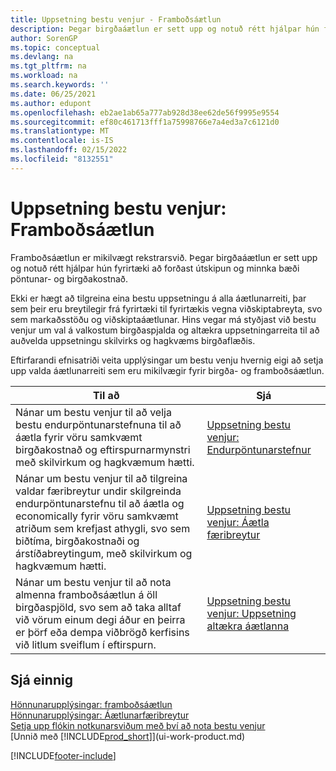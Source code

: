 ```yaml
---
title: Uppsetning bestu venjur - Framboðsáætlun
description: Þegar birgðaáætlun er sett upp og notuð rétt hjálpar hún fyrirtæki að forðast útskipun og minnka bæði pöntunar- og birgðakostnað.
author: SorenGP
ms.topic: conceptual
ms.devlang: na
ms.tgt_pltfrm: na
ms.workload: na
ms.search.keywords: ''
ms.date: 06/25/2021
ms.author: edupont
ms.openlocfilehash: eb2ae1ab65a777ab928d38ee62de56f9995e9554
ms.sourcegitcommit: ef80c461713fff1a75998766e7a4ed3a7c6121d0
ms.translationtype: MT
ms.contentlocale: is-IS
ms.lasthandoff: 02/15/2022
ms.locfileid: "8132551"
---
```

# <a name="setup-best-practices-supply-planning"></a>Uppsetning bestu venjur: Framboðsáætlun
Framboðsáætlun er mikilvægt rekstrarsvið. Þegar birgðaáætlun er sett upp og notuð rétt hjálpar hún fyrirtæki að forðast útskipun og minnka bæði pöntunar- og birgðakostnað.  

 Ekki er hægt að tilgreina eina bestu uppsetningu á alla áætlunarreiti, þar sem þeir eru breytilegir frá fyrirtæki til fyrirtækis vegna viðskiptabreyta, svo sem markaðsstöðu og viðskiptaáætlunar. Hins vegar má styðjast við bestu venjur um val á valkostum birgðaspjalda og altækra uppsetningarreita til að auðvelda uppsetningu skilvirks og hagkvæms birgðaflæðis.  

 Eftirfarandi efnisatriði veita upplýsingar um bestu venju hvernig eigi að setja upp valda áætlunarreiti sem eru mikilvægir fyrir birgða- og framboðsáætlun.  

|**Til að**|**Sjá**|  
|------------|-------------|  
|Nánar um bestu venjur til að velja bestu endurpöntunarstefnuna til að áætla fyrir vöru samkvæmt birgðakostnað og eftirspurnarmynstri með skilvirkum og hagkvæmum hætti.|[Uppsetning bestu venjur: Endurpöntunarstefnur](setup-best-practices-reordering-policies.md)|  
|Nánar um bestu venjur til að tilgreina valdar færibreytur undir skilgreinda endurpöntunarstefnu til að áætla og economically fyrir vöru samkvæmt atriðum sem krefjast athygli, svo sem biðtíma, birgðakostnaði og árstíðabreytingum, með skilvirkum og hagkvæmum hætti.|[Uppsetning bestu venjur: Áætla færibreytur](setup-best-practices-planning-parameters.md)|  
|Nánar um bestu venjur til að nota almenna framboðsáætlun á öll birgðaspjöld, svo sem að taka alltaf við vörum einum degi áður en þeirra er þörf eða dempa viðbrögð kerfisins við litlum sveiflum í eftirspurn.|[Uppsetning bestu venjur: Uppsetning altækra áætlanna](setup-best-practices-global-planning-setup.md)|  

## <a name="see-also"></a>Sjá einnig  
 [Hönnunarupplýsingar: framboðsáætlun](design-details-supply-planning.md)   
 [Hönnunarupplýsingar: Áætlunarfæribreytur](design-details-planning-parameters.md)   
 [Setja upp flókin notkunarsviðum með því að nota bestu venjur](set-up-complex-application-areas-using-best-practices.md)  
 [Unnið með [!INCLUDE[prod_short](includes/prod_short.md)]](ui-work-product.md)


[!INCLUDE[footer-include](includes/footer-banner.md)]